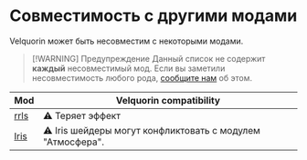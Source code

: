# Совместимость с другими модами
Velquorin может быть несовместим с некоторыми модами.

> [!WARNING] Предупреждение
> Данный список не содержит **каждый** несовместимый мод.
> Если вы заметили несовместимость любого рода, [сообщите нам](https://github.com/velquorin/client/issues/new/choose) об этом.

| Mod                                               | Velquorin compatibility                                           |
|---------------------------------------------------|-------------------------------------------------------------------|
| [rrls](https://github.com/dima-dencep/rrls)       | :warning: Теряет эффект                                           |
| [Iris](https://www.irisshaders.dev/)              | :warning: Iris шейдеры могут конфликтовать с модулем "Атмосфера". |
